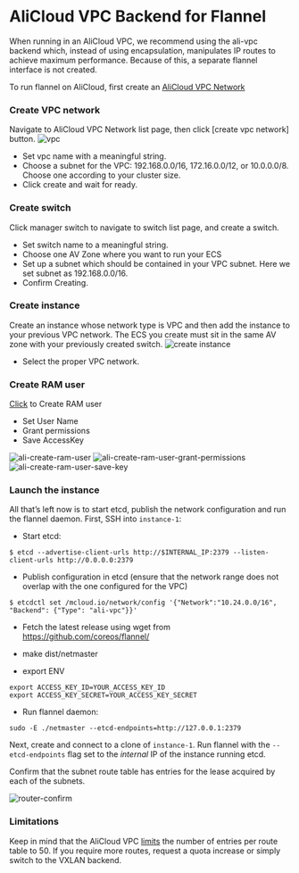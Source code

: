 # AliCloud VPC Backend for Flannel

When running in an AliCloud VPC, we recommend using the ali-vpc backend which, instead of using encapsulation, manipulates IP routes to achieve maximum performance. Because of this, a separate flannel interface is not created.

To run flannel on AliCloud, first create an [AliCloud VPC Network](https://vpc.console.aliyun.com/#/vpc/cn-hangzhou/list)

### Create VPC network

Navigate to AliCloud VPC Network list page, then click [create vpc network] button.
![vpc](img/ali-create-vpc.png)

- Set vpc name with a meaningful string.
- Choose a subnet for the VPC: 192.168.0.0/16, 172.16.0.0/12, or 10.0.0.0/8. Choose one according to your cluster size.
- Click create and wait for ready.

### Create switch

Click manager switch to navigate to switch list page, and create a switch.

- Set switch name to a meaningful string.
- Choose one AV Zone where you want to run your ECS
- Set up a subnet which should be contained in your VPC subnet. Here we set subnet as 192.168.0.0/16.
- Confirm Creating.

### Create instance

Create an instance whose network type is VPC and then add the instance to your previous VPC network. The ECS you create  must sit in the same AV zone with your previously created switch.
![create instance](img/ali-create-instance.png)

- Select the proper VPC network.

### Create RAM user

[Click](https://ram.console.aliyun.com/#/user/list?guide) to Create RAM user

+ Set User Name
+ Grant permissions
+ Save AccessKey



![ali-create-ram-user](img/ali-create-ram-user.png)
![ali-create-ram-user-grant-permissions](img/ali-create-ram-user-grant-permissions.png)
![ali-create-ram-user-save-key](img/ali-create-ram-user-save-key.png)

### Launch the instance

All that’s left now is to start etcd, publish the network configuration and run the flannel daemon.
First, SSH into `instance-1`:

- Start etcd:

```
$ etcd --advertise-client-urls http://$INTERNAL_IP:2379 --listen-client-urls http://0.0.0.0:2379
```
- Publish configuration in etcd (ensure that the network range does not overlap with the one configured for the VPC)

```
$ etcdctl set /mcloud.io/network/config '{"Network":"10.24.0.0/16", "Backend": {"Type": "ali-vpc"}}'
```
- Fetch the latest release using wget from https://github.com/coreos/flannel/

- make dist/netmaster

- export ENV

```
export ACCESS_KEY_ID=YOUR_ACCESS_KEY_ID
export ACCESS_KEY_SECRET=YOUR_ACCESS_KEY_SECRET
```

- Run flannel daemon:

```
sudo -E ./netmaster --etcd-endpoints=http://127.0.0.1:2379
```

Next, create and connect to a clone of `instance-1`.
Run flannel with the `--etcd-endpoints` flag set to the *internal* IP of the instance running etcd.

Confirm that the subnet route table has entries for the lease acquired by each of the subnets.

![router-confirm](img/ali-vpc-confirm.png)
### Limitations

Keep in mind that the AliCloud VPC [limits](https://vpc.console.aliyun.com/#/vpc/cn-hangzhou/detail/vpc-bp11xpfe5ev6wvhfb14b6/router) the number of entries per route table to 50. If you require more routes, request a quota increase or simply switch to the VXLAN backend.
